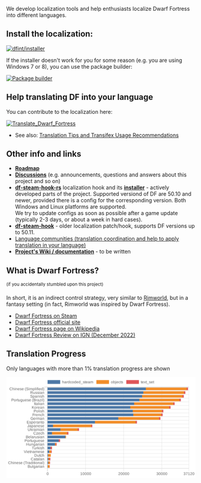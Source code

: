 We develop localization tools and help enthusiasts localize Dwarf Fortress into different languages.

## Install the localization:

[![dfint/installer](https://img.shields.io/badge/dfint%2Finstaller-forestgreen?style=for-the-badge)
](https://github.com/dfint/installer)

If the installer doesn't work for you for some reason (e.g. you are using Windows 7 or 8), you can use the package builder:

[![Package builder](https://img.shields.io/badge/Package%20builder-blue?style=for-the-badge)
](https://dfint-package-build.streamlit.app/)

## Help translating DF into your language

You can contribute to the localization here:

[![Translate_Dwarf_Fortress](https://img.shields.io/badge/Translate_Dwarf_Fortress-blue?style=for-the-badge&logo=transifex)](https://app.transifex.com/dwarf-fortress-translation/dwarf-fortress-steam)

* See also: [Translation Tips and Transifex Usage Recommendations](https://github.com/dfint/.github/wiki/Translation-Tips-and-Transifex-Usage-Recommendations)

## Other info and links

* [**Roadmap**](https://github.com/orgs/dfint/discussions/8)
* [**Discussions**](https://github.com/orgs/dfint/discussions) (e.g. announcements, questions and answers about this project and so on)
* [**df-steam-hook-rs**](https://github.com/dfint/df-steam-hook-rs) localization hook and its [**installer**](https://github.com/dfint/installer) - actively developed parts of the project. Supported versiond of DF are 50.10 and newer, provided there is a config for the corresponding version. Both Windows and Linux platforms are supported.  
  We try to update configs as soon as possible after a game update (typically 2-3 days, or about a week in hard cases).
* [**df-steam-hook**](https://github.com/dfint/df-steam-hook) - older localization patch/hook, supports DF versions up to 50.11.
* [Language communities (translation coordination and help to apply translation in your language)](https://github.com/orgs/dfint/discussions/10)
* [**Project's Wiki / documentation**](https://github.com/dfint/.github/wiki) - to be written

## What is Dwarf Fortress?

<sup>(if you accidentally stumbled upon this project)</sup>

In short, it is an indirect control strategy, very similar to [Rimworld](https://store.steampowered.com/app/294100/RimWorld/), but in a fantasy setting (in fact, Rimworld was inspired by Dwarf Fortress).

* [Dwarf Fortress on Steam](https://store.steampowered.com/app/975370/Dwarf_Fortress/)
* [Dwarf Fortress official site](https://www.bay12games.com/dwarves/)
* [Dwarf Fortress page on Wikipedia](https://en.wikipedia.org/wiki/Dwarf_Fortress)
* [Dwarf Fortress Review on IGN (December 2022)](https://www.ign.com/articles/dwarf-fortress-review)

## Translation Progress

Only languages with more than 1% translation progress are shown

[![Chart][1]][2]

  [1]: https://raw.githubusercontent.com/dfint/autobuild/main/images/dwarf-fortress-steam-short.svg
  [2]: https://app.transifex.com/dwarf-fortress-translation/dwarf-fortress-steam
